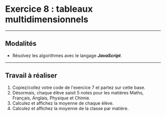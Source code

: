 # Exercice 8 : tableaux multidimensionnels

---

## Modalités

- Résolvez les algorithmes avec le langage ***JavaScript***.

---

## Travail à réaliser

1. Copiez/collez votre code de l'exercice 7 et partez sur cette base.
2. Désormais, chaque élève saisit 5 notes pour les matières Maths, Français, Anglais, Physique et Chimie.
3. Calculez et affichez la moyenne de chaque élève.
4. Calculez et affichez la moyenne de la classe par matière.